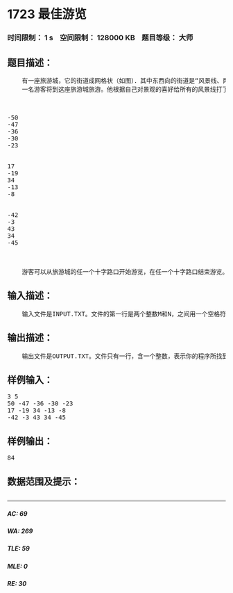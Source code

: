# 1723 最佳游览   
### 时间限制： 1 s&nbsp;&nbsp;&nbsp;&nbsp;空间限制： 128000 KB&nbsp;&nbsp;&nbsp;&nbsp;题目等级： 大师  
## 题目描述：  

<pre>
    有一座旅游城，它的街道成网格状（如图）．其中东西向的街道是“风景线、两旁分布着许多景观：南北向的街道都是林萌道，两旁没有任何建筑物。由于游客众多，""" 风最线”被规定为单行道，游客在风景线上只能从西走到东，林丽道上则可以任意行走。
    一名游客将到这座旅游城旅游。他根据自己对景观的喜好给所有的风景线打了分，分值是从-100到+100的整数，分值越大表示我们的旅游者越喜欢这条风最线上的景致。显然这位游客不可能给这座旅游城的所有风景线都打负分。



-50
-47
-36
-30
-23


17
-19
34
-13
-8


-42
-3
43
34
-45



    游客可以从旅游城的任一个十字路口开始游览，在任一个十字路口结束游览。我们的旅游者希望一路上游览的所有风最线的分值之和能够尽可能地大。请你写一个程序，帮助这位游客寻找一条最佳的游览路线。
</pre>
  
  
## 输入描述：  

<pre>
    输入文件是INPUT.TXT。文件的第一行是两个整数M和N，之间用一个空格符隔开，M表示旅游城南北向林萌道的段数，N表示东西向风景线的臣数，l<=M<=100，1<=N<=20000。接下来的M行依次给出了由北向南各条风景线的分值信息。每行有N个整数，依次表示了自西向东每段风景线的分值。同一行相邻两个数之间用一个空格隔开。
</pre>
  
  
## 输出描述：  

<pre>
    输出文件是OUTPUT.TXT。文件只有一行，含一个整数，表示你的程序所找到的最佳游览路线的总分值。
</pre>
  
  
## 样例输入：  

<pre>
3 5
50 -47 -36 -30 -23
17 -19 34 -13 -8
-42 -3 43 34 -45
</pre>
  
  
## 样例输出：  

<pre>
84
</pre>
  
  
## 数据范围及提示：  

<pre>
</pre>
  
  
***  

##### AC: 69  
##### WA: 269  
##### TLE: 59  
##### MLE: 0  
##### RE: 30  
